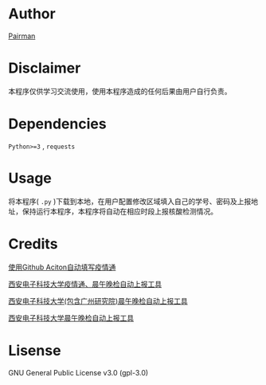# Author

[Pairman](https://github.com/Pairman)

# Disclaimer

本程序仅供学习交流使用，使用本程序造成的任何后果由用户自行负责。

# Dependencies

```Python>=3``` , ```requests```

# Usage

将本程序( ```.py``` )下载到本地，在用户配置修改区域填入自己的学号、密码及上报地址，保持运行本程序，本程序将自动在相应时段上报核酸检测情况。

# Credits

[使用Github Aciton自动填写疫情通](https://cnblogs.com/soowin/p/13461451.html)

[西安电子科技大学疫情通、晨午晚检自动上报工具](https://github.com/jiang-du/Auto-dailyup)

[西安电子科技大学(包含广州研究院)晨午晚检自动上报工具](https://github.com/HANYIIK/Auto-dailyup)

[西安电子科技大学晨午晚检自动上报工具](https://github.com/cunzao/ncov)

# Lisense

GNU General Public License v3.0 (gpl-3.0)
